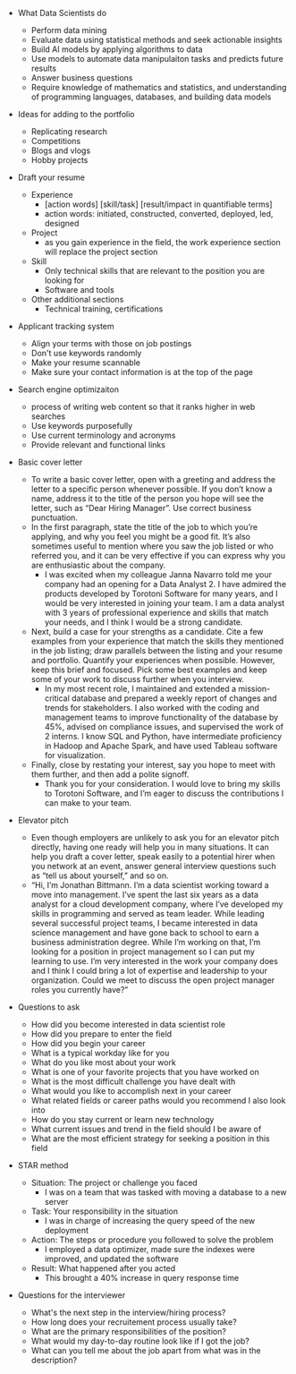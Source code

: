 * What Data Scientists do
  - Perform data mining
  - Evaluate data using statistical methods and seek actionable insights
  - Build AI models by applying algorithms to data
  - Use models to automate data manipulaiton tasks and predicts future results
  - Answer business questions
  - Require knowledge of mathematics and statistics, and understanding of programming languages, databases, and building data models

* Ideas for adding to the portfolio
  - Replicating research
  - Competitions
  - Blogs and vlogs
  - Hobby projects

* Draft your resume
  - Experience
    - [action words] [skill/task] [result/impact in quantifiable terms]
    - action words: initiated, constructed, converted, deployed, led, designed
  - Project
    - as you gain experience in the field, the work experience section will replace the project section
  - Skill
    - Only technical skills that are relevant to the position you are looking for
    - Software and tools
  - Other additional sections
    - Technical training, certifications

* Applicant tracking system 
  - Align your terms with those on job postings
  - Don't use keywords randomly
  - Make your resume scannable
  - Make sure your contact information is at the top of the page

* Search engine optimizaiton
  - process of writing web content so that it ranks higher in web searches
  - Use keywords purposefully
  - Use current terminology and acronyms
  - Provide relevant and functional links

* Basic cover letter
  - To write a basic cover letter, open with a greeting and address the letter to a specific person whenever possible. If you don’t know a name, address it to the title of the person you hope will see the letter, such as “Dear Hiring Manager”. Use correct business punctuation.
  - In the first paragraph, state the title of the job to which you’re applying, and why you feel you might be a good fit. It’s also sometimes useful to mention where you saw the job listed or who referred you, and it can be very effective if you can express why you are enthusiastic about the company.
    - I was excited when my colleague Janna Navarro told me your company had an opening for a Data Analyst 2. I have admired the products developed by Torotoni Software for many years, and I would be very interested in joining your team. I am a data analyst with 3 years of professional experience and skills that match your needs, and I think I would be a strong candidate.
  - Next, build a case for your strengths as a candidate. Cite a few examples from your experience that match the skills they mentioned in the job listing; draw parallels between the listing and your resume and portfolio. Quantify your experiences when possible. However, keep this brief and focused. Pick some best examples and keep some of your work to discuss further when you interview.
    - In my most recent role, I maintained and extended a mission-critical database and prepared a weekly report of changes and trends for stakeholders. I also worked with the coding and management teams to improve functionality of the database by 45%, advised on compliance issues, and supervised the work of 2 interns. I know SQL and Python, have intermediate proficiency in Hadoop and Apache Spark, and have used Tableau software for visualization.
  - Finally, close by restating your interest, say you hope to meet with them further, and then add a polite signoff.
    - Thank you for your consideration. I would love to bring my skills to Torotoni Software, and I’m eager to discuss the contributions I can make to your team.

* Elevator pitch
  - Even though employers are unlikely to ask you for an elevator pitch directly, having one ready will help you in many situations. It can help you draft a cover letter, speak easily to a potential hirer when you network at an event, answer general interview questions such as “tell us about yourself,” and so on.
  - “Hi, I’m Jonathan Bittmann. I’m a data scientist working toward a move into management. I’ve spent the last six years as a data analyst for a cloud development company, where I’ve developed my skills in programming and served as team leader. While leading several successful project teams, I became interested in data science management and have gone back to school to earn a business administration degree. While I’m working on that, I’m looking for a position in project management so I can put my learning to use. I’m very interested in the work your company does and I think I could bring a lot of expertise and leadership to your organization. Could we meet to discuss the open project manager roles you currently have?”

* Questions to ask
  - How did you become interested in data scientist role
  - How did you prepare to enter the field
  - How did you begin your career
  - What is a typical workday like for you
  - What do you like most about your work
  - What is one of your favorite projects that you have worked on
  - What is the most difficult challenge you have dealt with
  - What would you like to accomplish next in your career
  - What related fields or career paths would you recommend I also look into
  - How do you stay current or learn new technology
  - What current issues and trend in the field should I be aware of
  - What are the most efficient strategy for seeking a position in this field

* STAR method
  - Situation: The project or challenge you faced
    - I was on a team that was tasked with moving a database to a new server
  - Task: Your responsibility in the situation
    - I was in charge of increasing the query speed of the new deployment
  - Action: The steps or procedure you followed to solve the problem
    - I employed a data optimizer, made sure the indexes were improved, and updated the software
  - Result: What happened after you acted
    - This brought a 40% increase in query response time

* Questions for the interviewer
  - What's the next step in the interview/hiring process?
  - How long does your recruitement process usually take?
  - What are the primary responsibilities of the position?
  - What would my day-to-day routine look like if I got the job?
  - What can you tell me about the job apart from what was in the description?
